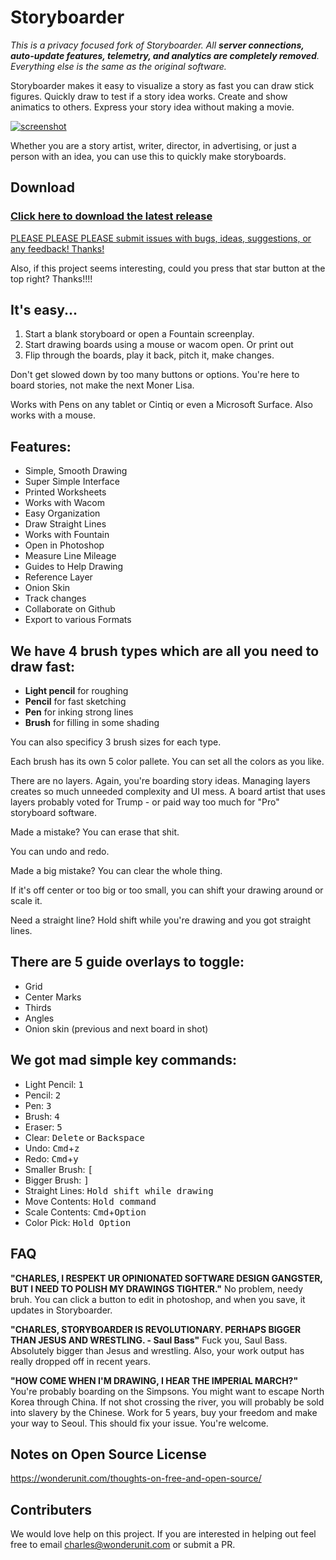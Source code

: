 # Storyboarder

*This is a privacy focused fork of Storyboarder. All **server connections, auto-update features, telemetry, and analytics are completely removed**. Everything else is the same as the original software.*

Storyboarder makes it easy to visualize a story as fast you can draw stick figures. Quickly draw to test if a story idea works. Create and show animatics to others. Express your story idea without making a movie.

[![screenshot](https://user-images.githubusercontent.com/441117/27712058-4404e214-5cf3-11e7-8fa3-b88ae924d154.gif)](https://www.wonderunit.com/storyboarder)

Whether you are a story artist, writer, director, in advertising, or just a person with an idea, you can use this to quickly make storyboards.

## Download

### [Click here to download the latest release](https://wonderunit.com/storyboarder/)

[PLEASE PLEASE PLEASE submit issues with bugs, ideas, suggestions, or any feedback! Thanks!](https://github.com/wonderunit/storyboarder/issues)

Also, if this project seems interesting, could you press that star button at the top right? Thanks!!!!

## It's easy...

1. Start a blank storyboard or open a Fountain screenplay.
2. Start drawing boards using a mouse or wacom open. Or print out
3. Flip through the boards, play it back, pitch it, make changes.

Don't get slowed down by too many buttons or options. You're here to board stories, not make the next Moner Lisa.

Works with Pens on any tablet or Cintiq or even a Microsoft Surface. Also works with a mouse.

## Features:

* Simple, Smooth Drawing
* Super Simple Interface
* Printed Worksheets
* Works with Wacom
* Easy Organization
* Draw Straight Lines
* Works with Fountain
* Open in Photoshop
* Measure Line Mileage
* Guides to Help Drawing
* Reference Layer
* Onion Skin
* Track changes
* Collaborate on Github
* Export to various Formats

## We have 4 brush types which are all you need to draw fast:

* **Light pencil** for roughing
* **Pencil** for fast sketching
* **Pen** for inking strong lines
* **Brush** for filling in some shading

You can also specificy 3 brush sizes for each type.

Each brush has its own 5 color pallete. You can set all the colors as you like.

There are no layers. Again, you're boarding story ideas. Managing layers creates so much unneeded complexity and UI mess. A board artist that uses layers probably voted for Trump - or paid way too much for "Pro" storyboard software.

Made a mistake? You can erase that shit.

You can undo and redo.

Made a big mistake? You can clear the whole thing.

If it's off center or too big or too small, you can shift your drawing around or scale it.

Need a straight line? Hold shift while you're drawing and you got straight lines.

## There are 5 guide overlays to toggle:

*  Grid
*  Center Marks
*  Thirds
*  Angles
*  Onion skin (previous and next board in shot)

## We got mad simple key commands:

* Light Pencil: <kbd>1</kbd>
* Pencil: <kbd>2</kbd>
* Pen: <kbd>3</kbd>
* Brush: <kbd>4</kbd>
* Eraser: <kbd>5</kbd>
* Clear: <kbd>Delete</kbd> or <kbd>Backspace</kbd>
* Undo: <kbd>Cmd</kbd>+<kbd>z</kbd>
* Redo: <kbd>Cmd</kbd>+<kbd>y</kbd>
* Smaller Brush: <kbd>[</kbd>
* Bigger Brush: <kbd>]</kbd>
* Straight Lines: <kbd>Hold shift while drawing</kbd>
* Move Contents: <kbd>Hold command</kbd>
* Scale Contents: <kbd>Cmd</kbd>+<kbd>Option</kbd>
* Color Pick: <kbd>Hold Option</kbd>

## FAQ

**"CHARLES, I RESPEKT UR OPINIONATED SOFTWARE DESIGN GANGSTER, BUT I NEED TO POLISH MY DRAWINGS TIGHTER."**
No problem, needy bruh. You can click a button to edit in photoshop, and when you save, it updates in Storyboarder.

**"CHARLES, STORYBOARDER IS REVOLUTIONARY. PERHAPS BIGGER THAN JESUS AND WRESTLING. - Saul Bass"**
Fuck you, Saul Bass. Absolutely bigger than Jesus and wrestling. Also, your work output has really dropped off in recent years.

**"HOW COME WHEN I'M DRAWING, I HEAR THE IMPERIAL MARCH?"**
You're probably boarding on the Simpsons. You might want to escape North Korea through China. If not shot crossing the river, you will probably be sold into slavery by the Chinese. Work for 5 years, buy your freedom and make your way to Seoul. This should fix your issue. You're welcome.

## Notes on Open Source License

https://wonderunit.com/thoughts-on-free-and-open-source/

## Contributers

We would love help on this project. If you are interested in helping out feel free to email charles@wonderunit.com or submit a PR.
